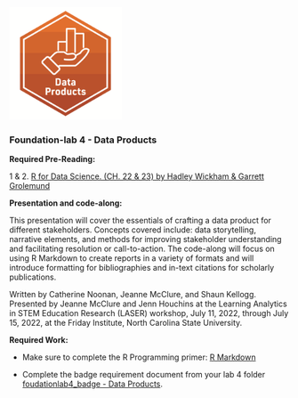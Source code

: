 <img src="img/dataproduct_badge.png" width="40%"/>


### **Foundation-lab 4** - Data Products

**Required Pre-Reading:**

1 & 2. [R for Data Science. (CH. 22 & 23) by Hadley Wickham & Garrett Grolemund](https://r4ds.had.co.nz/index.html)

**Presentation and code-along:**

This presentation will cover the essentials of crafting a data product for different stakeholders. Concepts covered include: data storytelling, narrative elements, and methods for improving stakeholder understanding and facilitating resolution or call-to-action. The code-along will focus on using R Markdown to create reports in a variety of formats and will introduce formatting for bibliographies and in-text citations for scholarly publications.

Written by Catherine Noonan, Jeanne McClure, and Shaun Kellogg. Presented by Jeanne McClure and Jenn Houchins at the Learning Analytics in STEM Education Research (LASER) workshop, July 11, 2022, through July 15, 2022, at the Friday Institute, North Carolina State University.

**Required Work:**

-  Make sure to complete the R Programming primer: [R Markdown](https://rmarkdown.rstudio.com/lesson-1.html?_ga=2.149737333.2122961316.1655817816-1599820931.1654624890)

-  Complete the badge requirement document from your lab 4 folder [foudationlab4_badge - Data Products](https://github.com/laser-institute/foundational-skills/blob/master/foundation_lab_4/foundationlab4_badge.Rmd).


